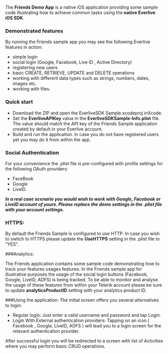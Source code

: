 
The **Friends Demo App** is a native iOS application providing some sample code illustrating how to achieve common tasks using the **native Everlive iOS SDK**. 
### Demonstrated features
By running the Friends sample app you may see the following Everlive features in action:

- simple login
- social login (Google, Facebook, Live ID , Active Directory)
- registering new users
- basic CREATE, RETRIEVE, UPDATE and DELETE operations
- working with different data types such as strings, numbers, dates, images etc.
- working with files.

### Quick start
- Download the ZIP and open the  EverliveSDK Sample.xcodeproj inXcode.
- Set  the **EverliveAPIKey** value in the **EverliveSDKSample-Info.plist** file. The value should match the API key of the Friends Sample application created by default in your Everlive account.
- Build and run the application. In case you do not have registered users yet you may do it from within the app.

### Social Authentication
For your convenience the .plist file  is pre-configured with profile settings for the following  OAuth providers:

- FaceBook
- Google
- LiveID.

***In a real case scenario you would wish to work with Google, Facebook or LiveID account of yours. Please replace  the demo  settings in the .plist file with your account settings.***

### HTTPS:

By default the Friends Sample is configured to use HTTP. In case you wish to switch to HTTPS please update the **UseHTTPS** setting in the .plist file to "YES".

###Analytics:

The Friends application contains some sample code demonstrating how to track your features usages features.
In the Friends sample app for illustrative purposes  the usage of the social login buttons (Facebook, Google, LiveID, ADFS) is being tracked. To be able to monitor and analyse the usage of these features from within your Telerik account please be sure to update **analyticsProductID** setting with your analytics product ID. 

###Using the application:
The initial screen offers you several alternatives to login:

- Regular login: Just  enter a valid username and password  and tap Login.
- Login With External authentication providers: Tapping on an icon ( Facebook , Google, LiveID, ADFS ) will lead you to a login screen for the relevant authentication provider. 

After successful login you will be redirected to a screen with list of Activities where you may perform basic CRUD operations.
